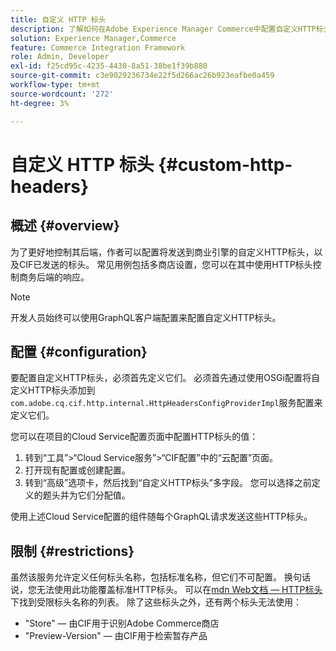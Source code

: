 ```yaml
---
title: 自定义 HTTP 标头
description: 了解如何在Adobe Experience Manager Commerce中配置自定义HTTP标头。
solution: Experience Manager,Commerce
feature: Commerce Integration Framework
role: Admin, Developer
exl-id: f25cd95c-4235-4430-8a51-38be1f39b880
source-git-commit: c3e9029236734e22f5d266ac26b923eafbe0a459
workflow-type: tm+mt
source-wordcount: '272'
ht-degree: 3%

---
```


# 自定义 HTTP 标头 {#custom-http-headers}

## 概述 {#overview}

为了更好地控制其后端，作者可以配置将发送到商业引擎的自定义HTTP标头，以及CIF已发送的标头。 常见用例包括多商店设置，您可以在其中使用HTTP标头控制商务后端的响应。

>[!NOTE]
>
>开发人员始终可以使用GraphQL客户端配置来配置自定义HTTP标头。
>

## 配置 {#configuration}

要配置自定义HTTP标头，必须首先定义它们。 必须首先通过使用OSGi配置将自定义HTTP标头添加到`com.adobe.cq.cif.http.internal.HttpHeadersConfigProviderImpl`服务配置来定义它们。

您可以在项目的Cloud Service配置页面中配置HTTP标头的值：

1. 转到“工具”>“Cloud Service服务”>“CIF配置”中的“云配置”页面。
1. 打开现有配置或创建配置。
1. 转到“高级”选项卡，然后找到“自定义HTTP标头”多字段。 您可以选择之前定义的题头并为它们分配值。

使用上述Cloud Service配置的组件随每个GraphQL请求发送这些HTTP标头。

## 限制 {#restrictions}

虽然该服务允许定义任何标头名称，包括标准名称，但它们不可配置。 换句话说，您无法使用此功能覆盖标准HTTP标头。 可以在[mdn Web文档 — HTTP标头](https://developer.mozilla.org/en-US/docs/Web/HTTP/Headers)下找到受限标头名称的列表。 除了这些标头之外，还有两个标头无法使用：

* &quot;Store&quot; — 由CIF用于识别Adobe Commerce商店
* &quot;Preview-Version&quot; — 由CIF用于检索暂存产品
